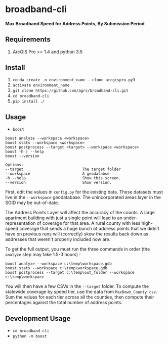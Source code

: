 # broadband-cli

#### Max Broadband Speed for Address Points, By Submission Period


## Requirements

1. ArcGIS Pro >= 1.4 and python 3.5

## Install

1. `conda create -n environment_name --clone arcgispro-py3`
1. `activate environment_name`
1. `git clone https://github.com/agrc/broadband-cli.git`
1. `cd broadband-cli`
1. `pip install ./`

## Usage

- `boost`

```shell
boost analyze --workspace <workspace>
boost stats --workspace <workspace>
boost postprocess --target <target> --workspace <workspace>
boost -h | --help
boost --version

Options:
--target                          The target folder
--workspace                       A geodatabse
-h --help                         Show this screen.
--version                         Show version.
```

First, edit the values in `config.py` for the existing data. These datasets must live in the `--workspace` geodatabase. The unincorporated areas layer in the SGID may be out-of-date.

The Address Points Layer will affect the accuracy of the counts. A large apartment building with just a single point will lead to an under-representation of coverage for that area. A rural county with less high-speed coverage that sends a huge bunch of address points that we didn't have on previous runs will (correctly) skew the results back down as addresses that weren't properly included now are.

To get the full output, you must run the three commands in order (the `analyze` step may take 1.5-3 hours) :
```shell
boost analyze --workspace c:\temp\workspace.gdb
boost stats --workspace c:\temp\workspace.gdb
boost postprocess --target c:\temp\out_folder --workspace c:\temp\workspace
```

You will then have a few CSVs in the  `--target` folder. To compute the statewide coverage by speed tier, use the data from `MaxDown_County.csv`. Sum the values for each tier across all the counties, then compute their percentages against the total number of address points.

## Development Usage

- `cd broadband-cli`
- `python -m boost`
